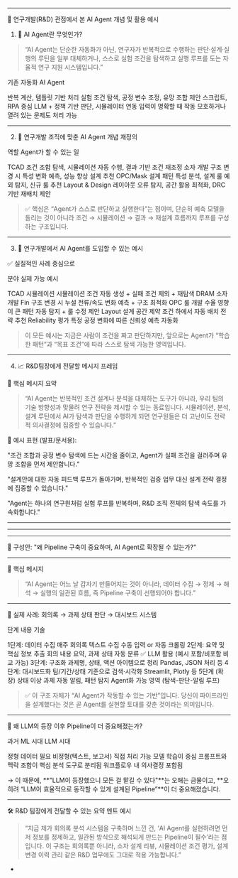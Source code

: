  


---

🎯 연구개발(R&D) 관점에서 본 AI Agent 개념 및 활용 예시

1. 🧠 AI Agent란 무엇인가?

> “AI Agent는 단순한 자동화가 아닌,
연구자가 반복적으로 수행하는 판단·설계·실행의 루틴을 일부 대체하거나,
스스로 실험 조건을 탐색하고 실행 루프를 도는 자율적 연구 지원 시스템입니다.”



기존 자동화	AI Agent

반복 계산, 템플릿 기반 처리	실험 조건 탐색, 공정 변수 조정, 유망 조합 제안
스크립트, RPA 중심	LLM + 정책 기반 판단, 시뮬레이터 연동
입력이 명확할 때 작동	모호하거나 열려 있는 문제도 처리 가능



---

2. 🔬 연구개발 조직에 맞춘 AI Agent 개념 재정의

역할	Agent가 할 수 있는 일

TCAD	조건 조합 탐색, 시뮬레이션 자동 수행, 결과 기반 조건 재조정
소자 개발	구조 변경 시 특성 변화 예측, 성능 향상 설계 추천
OPC/Mask 설계	패턴 특성 분석, 설계 룰 예외 탐지, 신규 룰 추천
Layout & Design	레이아웃 오류 탐지, 공간 활용 최적화, DRC 기반 재배치 제안


> ✅ 핵심은 “Agent가 스스로 판단하고 실행한다”는 점이며,
단순히 예측 모델을 돌리는 것이 아니라
조건 → 시뮬레이션 → 결과 → 재설계 흐름까지 루프를 구성하는 구조입니다.




---

3. 🧩 연구개발에서 AI Agent를 도입할 수 있는 예시

✅ 실질적인 사례 중심으로

분야	실제 가능 예시

TCAD 시뮬레이션	시뮬레이션 조건 자동 생성 + 실패 조건 제외 + 재탐색
DRAM 소자 개발	Fin 구조 변경 시 누설 전류/속도 변화 예측 + 구조 최적화
OPC 룰 개발	수율 영향이 큰 패턴 자동 탐지 + 룰 수정 제안
Layout 설계	공간 제약 조건 하에서 자동 배치 전략 추천
Reliability 평가	특정 공정 변화에 따른 신뢰성 예측 자동화


> 이 모든 예시는 지금은 사람이 조건을 짜고 판단하지만,
앞으로는 Agent가 “학습한 패턴”과 “목표 조건”에 따라 스스로 탐색 가능한 영역입니다.




---

4. 📈 R&D팀장에게 전달할 메시지 프레임

📌 핵심 메시지 요약

> “AI Agent는 반복적인 조건 설계나 분석을 대체하는 도구가 아니라,
우리 팀의 기술 방향성과 맞물려 연구 전략을 제시할 수 있는 동료입니다.
시뮬레이션, 분석, 설계 루틴에서 AI가 탐색과 판단을 수행하게 되면
연구원들은 더 고난이도 전략적 의사결정에 집중할 수 있습니다.”



📎 예시 표현 (발표/문서용):

"조건 조합과 공정 변수 탐색에 드는 시간을 줄이고,
Agent가 실패 조건을 걸러주며 유망 조합을 먼저 제안합니다."

"설계안에 대한 자동 피드백 루프가 돌아가며,
반복적인 검증 업무 대신 설계 전략 결정에 집중할 수 있습니다."

"Agent는 하나의 연구원처럼 실험 루프를 반복하며,
R&D 조직 전체의 탐색 속도를 가속화합니다."



---


---
 

---

🧩 구성안: "왜 Pipeline 구축이 중요하며, AI Agent로 확장될 수 있는가?"


---

🎯 핵심 메시지

> “AI Agent는 어느 날 갑자기 만들어지는 것이 아니라,
데이터 수집 → 정제 → 해석 → 실행의 일관된 흐름, 즉 Pipeline 구축이 선행되어야 합니다.”




---

📌 실제 사례: 회의록 → 과제 상태 판단 → 대시보드 시스템

단계	내용	기술

1단계: 데이터 수집	매주 회의록 텍스트 수집	수동 입력 or 자동 크롤링
2단계: 요약 및 핵심 정보 추출	회의 내용 요약, 과제 상태 자동 분류	✅ LLM 활용 (예시 포함/비포함 비교 가능)
3단계: 구조화	과제명, 상태, 액션 아이템으로 정리	Pandas, JSON 처리 등
4단계: 대시보드화	팀/기간/상태 기준으로 검색·시각화	Streamlit, Plotly 등
5단계 (확장)	상태 이상 과제 자동 알림, 패턴 탐지	Agent화 가능 영역 (탐색-판단-알림 루프)


> ✅ 이 구조 자체가 “AI Agent가 작동할 수 있는 기반”입니다.
당신이 파이프라인을 설계했다는 것은 곧 Agent를 실현할 토대를 갖춘 것이라는 의미입니다.




---

🔄 왜 LLM의 등장 이후 Pipeline이 더 중요해졌는가?

과거 ML 시대	LLM 시대

정형 데이터 필요	비정형(텍스트, 보고서) 직접 처리 가능
모델 학습이 중심	프롬프트와 맥락 조합이 핵심
분석 도구로 분리됨	워크플로우 내 의사결정 포함됨


→ 이 때문에, **"LLM이 등장했으니 모든 걸 맡길 수 있다"**는 오해는 금물이고,
**오히려 “LLM이 효율적으로 동작할 수 있게 설계된 Pipeline”**이 더 중요해졌습니다.


---

🛠️ R&D 팀장에게 전달할 수 있는 요약 멘트 예시

> “지금 제가 회의록 분석 시스템을 구축하며 느낀 건,
‘AI Agent를 실현하려면 먼저 정보를 정제하고,
일관된 방식으로 해석되게 만드는 Pipeline이 필수’라는 점입니다.
이 구조는 회의록뿐 아니라,
소자 설계 리뷰, 시뮬레이션 조건 평가, 설계 변경 이력 관리 같은 R&D 업무에도 그대로 적용 가능합니다.”




- 
